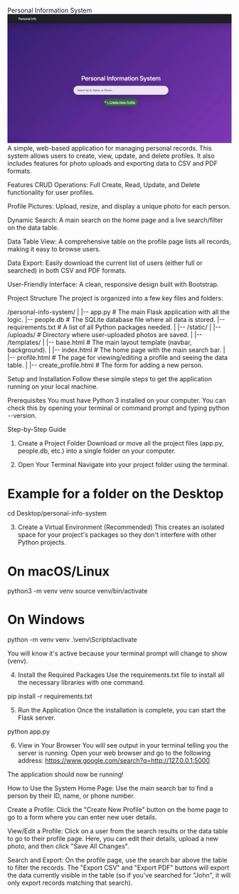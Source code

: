 Personal Information System
![image alt](https://github.com/Naveena0505/ProfileHub/blob/0f67c071a0bae1af678c95754d6bf86054829262/ss2.jpeg)
A simple, web-based application for managing personal records. This system allows users to create, view, update, and delete profiles. It also includes features for photo uploads and exporting data to CSV and PDF formats.

Features
CRUD Operations: Full Create, Read, Update, and Delete functionality for user profiles.

Profile Pictures: Upload, resize, and display a unique photo for each person.

Dynamic Search: A main search on the home page and a live search/filter on the data table.

Data Table View: A comprehensive table on the profile page lists all records, making it easy to browse users.

Data Export: Easily download the current list of users (either full or searched) in both CSV and PDF formats.

User-Friendly Interface: A clean, responsive design built with Bootstrap.

Project Structure
The project is organized into a few key files and folders:

/personal-info-system/
|
|-- app.py                  # The main Flask application with all the logic.
|-- people.db               # The SQLite database file where all data is stored.
|-- requirements.txt        # A list of all Python packages needed.
|
|-- /static/
|   |-- /uploads/           # Directory where user-uploaded photos are saved.
|
|-- /templates/
|   |-- base.html           # The main layout template (navbar, background).
|   |-- index.html          # The home page with the main search bar.
|   |-- profile.html        # The page for viewing/editing a profile and seeing the data table.
|   |-- create_profile.html # The form for adding a new person.

Setup and Installation
Follow these simple steps to get the application running on your local machine.

Prerequisites
You must have Python 3 installed on your computer. You can check this by opening your terminal or command prompt and typing python --version.

Step-by-Step Guide
1. Create a Project Folder
Download or move all the project files (app.py, people.db, etc.) into a single folder on your computer.

2. Open Your Terminal
Navigate into your project folder using the terminal.

# Example for a folder on the Desktop
cd Desktop/personal-info-system

3. Create a Virtual Environment (Recommended)
This creates an isolated space for your project's packages so they don't interfere with other Python projects.

# On macOS/Linux
python3 -m venv venv
source venv/bin/activate

# On Windows
python -m venv venv
.\venv\Scripts\activate

You will know it's active because your terminal prompt will change to show (venv).

4. Install the Required Packages
Use the requirements.txt file to install all the necessary libraries with one command.

pip install -r requirements.txt

5. Run the Application
Once the installation is complete, you can start the Flask server.

python app.py

6. View in Your Browser
You will see output in your terminal telling you the server is running. Open your web browser and go to the following address:
https://www.google.com/search?q=http://127.0.0.1:5000

The application should now be running!

How to Use the System
Home Page: Use the main search bar to find a person by their ID, name, or phone number.

Create a Profile: Click the "Create New Profile" button on the home page to go to a form where you can enter new user details.

View/Edit a Profile: Click on a user from the search results or the data table to go to their profile page. Here, you can edit their details, upload a new photo, and then click "Save All Changes".

Search and Export: On the profile page, use the search bar above the table to filter the records. The "Export CSV" and "Export PDF" buttons will export the data currently visible in the table (so if you've searched for "John", it will only export records matching that search).
